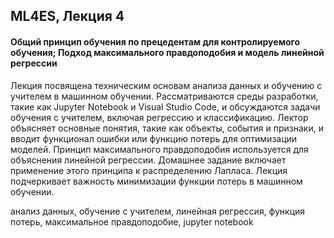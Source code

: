 ## ML4ES, Лекция 4

#### Общий принцип обучения по прецедентам для контролируемого обучения; Подход максимального правдоподобия и модель линейной регрессии

Лекция посвящена техническим основам анализа данных и обучению с учителем в машинном обучении. Рассматриваются среды разработки, такие как Jupyter Notebook и Visual Studio Code, и обсуждаются задачи обучения с учителем, включая регрессию и классификацию. Лектор объясняет основные понятия, такие как объекты, события и признаки, и вводит функционал ошибки или функцию потерь для оптимизации моделей. Принцип максимального правдоподобия используется для объяснения линейной регрессии. Домашнее задание включает применение этого принципа к распределению Лапласа. Лекция подчеркивает важность минимизации функции потерь в машинном обучении.

анализ данных, обучение с учителем, линейная регрессия, функция потерь, максимальное правдоподобие, jupyter notebook


